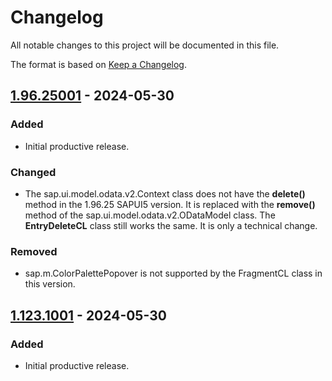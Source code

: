 # Changelog

All notable changes to this project will be documented in this file.

The format is based on [Keep a Changelog](https://keepachangelog.com/en/1.1.0/).

## [1.96.25001] - 2024-05-30

### Added

- Initial productive release.

### Changed

- The sap.ui.model.odata.v2.Context class does not have the **delete()** method in the 1.96.25 SAPUI5 version. It is replaced with the **remove()** method of the sap.ui.model.odata.v2.ODataModel class. The **EntryDeleteCL** class still works the same. It is only a technical change.

### Removed

- sap.m.ColorPalettePopover is not supported by the FragmentCL class in this version.

## [1.123.1001] - 2024-05-30

### Added

- Initial productive release.

[1.96.25001]: https://github.com/hasanciftci26/ui5-antares/tree/1.96.25001
[1.123.1001]: https://github.com/hasanciftci26/ui5-antares/tree/1.123.1001